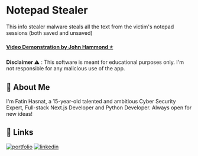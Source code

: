 
# Notepad Stealer

This info stealer malware steals all the text from the victim's notepad sessions (both saved and unsaved)

#### [Video Demonstration by John Hammond ⭐](https://www.youtube.com/watch?v=zSSBbv2fc2s)

**Disclaimer ⚠️** : This software is meant for educational purposes only. I'm not responsible for any malicious use of the app.

## 🚀 About Me

I'm Fatin Hasnat, a 15-year-old talented and ambitious Cyber Security Expert, Full-stack Next.js Developer and Python Developer. Always open for new ideas!

## 🔗 Links

[![portfolio](https://img.shields.io/badge/my_portfolio-000?style=for-the-badge&logo=ko-fi&logoColor=white)](https://fatinhasnat.com/)
[![linkedin](https://img.shields.io/badge/linkedin-0A66C2?style=for-the-badge&logo=linkedin&logoColor=white)](https://www.linkedin.com/in/fatin-hasnat-370843269/)
